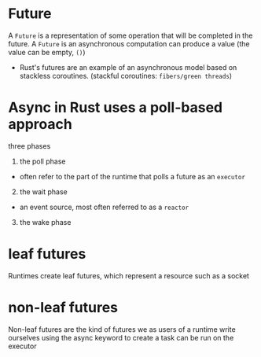 # Future
A `Future` is a representation of some operation that will be completed in the 
future. 
A `Future` is an asynchronous computation can produce a value (the value can 
be empty, `()`)
-   Rust's futures are an example of an asynchronous model based on stackless coroutines.
    (stackful coroutines: `fibers/green threads`)

# Async in Rust uses a poll-based approach
three phases
1. the poll phase
- often refer to the part of the runtime that polls a future as an `executor`
2. the wait phase
- an event source, most often referred to as a `reactor`
3. the wake phase

# leaf futures
Runtimes create leaf futures, which represent a resource such as a socket

# non-leaf futures
Non-leaf futures are the kind of futures we as users of a runtime write
ourselves using the async keyword to create a task can be run on the executor
